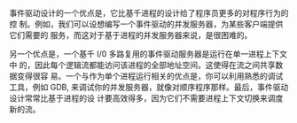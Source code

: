 事件驱动设计的一个优点是，它比基千进程的设计给了程序员更多的对程序行为的控 制。例如，我们可以设想编写一个事件驱动的并发服务器，为某些客户端提供它们需要的 服务，而这对于基于进程的并发服务器来说，是很困难的。

另一个优点是，一个基千 I/0 多路复用的事件驱动服务器是运行在单一进程上下文中 的，因此每个逻辑流都能访问该进程的全部地址空间。这使得在流之间共享数据变得很容 易。一个与作为单个进程运行相关的优点是，你可以利用熟悉的调试工具，例如 GDB, 来调试你的并发服务器，就像对顺序程序那样。最后，事件驱动设计常常比基于进程的设 计要高效得多，因为它们不需要进程上下文切换来调度新的流。
